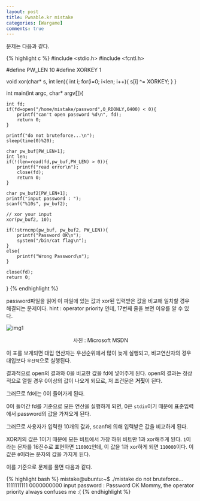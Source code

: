 ```yaml
---
layout: post
title: Pwnable.kr mistake
categories: [Wargame]
comments: true
---
```


문제는 다음과 같다.

{% highlight c %}
#include <stdio.h>
#include <fcntl.h>
 
#define PW_LEN 10
#define XORKEY 1
 
void xor(char* s, int len){
    int i;
    for(i=0; i<len; i++){
        s[i] ^= XORKEY;
    }
}
 
int main(int argc, char* argv[]){
    
    int fd;
    if(fd=open("/home/mistake/password",O_RDONLY,0400) < 0){
        printf("can't open password %d\n", fd);
        return 0;
    }
 
    printf("do not bruteforce...\n");
    sleep(time(0)%20);
 
    char pw_buf[PW_LEN+1];
    int len;
    if(!(len=read(fd,pw_buf,PW_LEN) > 0)){
        printf("read error\n");
        close(fd);
        return 0;        
    }
 
    char pw_buf2[PW_LEN+1];
    printf("input password : ");
    scanf("%10s", pw_buf2);
 
    // xor your input
    xor(pw_buf2, 10);
 
    if(!strncmp(pw_buf, pw_buf2, PW_LEN)){
        printf("Password OK\n");
        system("/bin/cat flag\n");
    }
    else{
        printf("Wrong Password\n");
    }
 
    close(fd);
    return 0;
}
{% endhighlight %}

password파일을 읽어 이 파일에 있는 값과 xor된 입력받은 값을 비교해 일치할 경우 해결되는 문제이다.
hint : operator priority 인데, 17번째 줄을 보면 이유를 알 수 있다. 

![img1]({{site.url}}/img/2016-07/Pwnable.kr-mistake/img1.png)
<p align="center">사진 : Microsoft MSDN</p>

이 표를 보게되면 대입 연산자는 우선순위에서 많이 늦게 실행되고, 비교연산자의 경우 대입보다 `우선적`으로 실행된다.

결과적으로 open의 결과와 0을 비교한 값을 fd에 넣어주게 된다. open의 결과는 정상적으로 열릴 경우 0이상의 값이 나오게 되므로, 저 조건문은 **거짓**이 된다.

그러므로 fd에는 0이 들어가게 된다.

0이 들어간 fd를 기준으로 모든 연산을 실행하게 되면, 0은 `stdin`이기 때문에 표준입력에서 password의 값을 가져오게 된다.

그러므로 사용자가 입력한 10개의 값과, scanf에 의해 입력받은 값을 비교하게 된다.

XOR키의 값은 1이기 때문에 모든 비트에서 가장 하위 비트만 1과 xor해주게 된다. `1`이라는 문자를 16진수로 표현하면 `110001`인데, 이 값을 1과 xor하게 되면 `110000`이다. 이 값은 `0`이라는 문자의 값을 가지게 된다.

이를 기준으로 문제를 풀면 다음과 같다.

{% highlight bash %}
mistake@ubuntu:~$ ./mistake 
do not bruteforce...
1111111111
0000000000
input password : Password OK
Mommy, the operator priority always confuses me :(
{% endhighlight %}